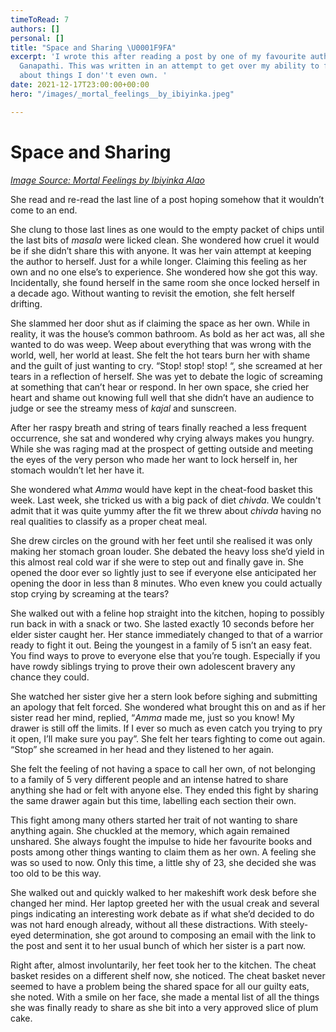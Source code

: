 ```yaml
---
timeToRead: 7
authors: []
personal: []
title: "Space and Sharing \U0001F9FA"
excerpt: 'I wrote this after reading a post by one of my favourite authors, Meera
  Ganapathi. This was written in an attempt to get over my ability to feel territorial
  about things I don''t even own. '
date: 2021-12-17T23:00:00+00:00
hero: "/images/_mortal_feelings__by_ibiyinka.jpeg"

---
```

# Space and Sharing

[_Image Source: Mortal Feelings by Ibiyinka Alao_]()

She read and re-read the last line of a post hoping somehow that it wouldn’t come to an end.

She clung to those last lines as one would to the empty packet of chips until the last bits of _masala_ were licked clean. She wondered how cruel it would be if she didn’t share this with anyone. It was her vain attempt at keeping the author to herself. Just for a while longer. Claiming this feeling as her own and no one else’s to experience. She wondered how she got this way. Incidentally, she found herself in the same room she once locked herself in a decade ago. Without wanting to revisit the emotion, she felt herself drifting.

She slammed her door shut as if claiming the space as her own. While in reality, it was the house’s common bathroom. As bold as her act was, all she wanted to do was weep. Weep about everything that was wrong with the world, well, her world at least. She felt the hot tears burn her with shame and the guilt of just wanting to cry. “Stop! stop! stop! “, she screamed at her tears in a reflection of herself. She was yet to debate the logic of screaming at something that can’t hear or respond. In her own space, she cried her heart and shame out knowing full well that she didn’t have an audience to judge or see the streamy mess of _kajal_ and sunscreen.

After her raspy breath and string of tears finally reached a less frequent occurrence, she sat and wondered why crying always makes you hungry. While she was raging mad at the prospect of getting outside and meeting the eyes of the very person who made her want to lock herself in, her stomach wouldn’t let her have it.

She wondered what _Amma_ would have kept in the cheat-food basket this week. Last week, she tricked us with a big pack of diet _chivda_. We couldn't admit that it was quite yummy after the fit we threw about _chivda_ having no real qualities to classify as a proper cheat meal.

She drew circles on the ground with her feet until she realised it was only making her stomach groan louder. She debated the heavy loss she’d yield in this almost real cold war if she were to step out and finally gave in. She opened the door ever so lightly just to see if everyone else anticipated her opening the door in less than 8 minutes. Who even knew you could actually stop crying by screaming at the tears?

She walked out with a feline hop straight into the kitchen, hoping to possibly run back in with a snack or two. She lasted exactly 10 seconds before her elder sister caught her. Her stance immediately changed to that of a warrior ready to fight it out. Being the youngest in a family of 5 isn’t an easy feat. You find ways to prove to everyone else that you’re tough. Especially if you have rowdy siblings trying to prove their own adolescent bravery any chance they could.

She watched her sister give her a stern look before sighing and submitting an apology that felt forced. She wondered what brought this on and as if her sister read her mind, replied, “_Amma_ made me, just so you know! My drawer is still off the limits. If I ever so much as even catch you trying to pry it open, I’ll make sure you pay”. She felt her tears fighting to come out again. “Stop” she screamed in her head and they listened to her again.

She felt the feeling of not having a space to call her own, of not belonging to a family of 5 very different people and an intense hatred to share anything she had or felt with anyone else. They ended this fight by sharing the same drawer again but this time, labelling each section their own.

This fight among many others started her trait of not wanting to share anything again. She chuckled at the memory, which again remained unshared. She always fought the impulse to hide her favourite books and posts among other things wanting to claim them as her own. A feeling she was so used to now. Only this time, a little shy of 23, she decided she was too old to be this way.

She walked out and quickly walked to her makeshift work desk before she changed her mind. Her laptop greeted her with the usual creak and several pings indicating an interesting work debate as if what she’d decided to do was not hard enough already, without all these distractions. With steely-eyed determination, she got around to composing an email with the link to the post and sent it to her usual bunch of which her sister is a part now.

Right after, almost involuntarily, her feet took her to the kitchen. The cheat basket resides on a different shelf now, she noticed. The cheat basket never seemed to have a problem being the shared space for all our guilty eats, she noted. With a smile on her face, she made a mental list of all the things she was finally ready to share as she bit into a very approved slice of plum cake.